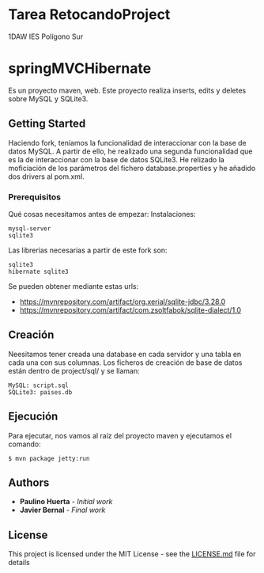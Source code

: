 # Tarea RetocandoProject
1DAW IES Polígono Sur

# springMVCHibernate
Es un proyecto maven, web.
Este proyecto realiza inserts, edits y deletes sobre MySQL y SQLite3.

## Getting Started
Haciendo fork, teníamos la funcionalidad de interaccionar con la base de datos MySQL. A partir de ello, he realizado una segunda funcionalidad que es la de interaccionar con la base de datos SQLite3.
He relizado la moficiación de los parámetros del fichero database.properties y he añadido dos drivers al pom.xml.

### Prerequisitos

Qué cosas necesitamos antes de empezar:
Instalaciones:
```
mysql-server
sqlite3 
```

Las librerías necesarias a partir de este fork son:
```
sqlite3
hibernate sqlite3
```

Se pueden obtener mediante estas urls:
* https://mvnrepository.com/artifact/org.xerial/sqlite-jdbc/3.28.0
* https://mvnrepository.com/artifact/com.zsoltfabok/sqlite-dialect/1.0


## Creación
Neesitamos tener creada una database en cada servidor y una tabla en cada una con sus columnas.
Los ficheros de creación de base de datos están dentro de project/sql/ y se llaman:
```
MySQL: script.sql
SQLite3: paises.db
```

## Ejecución

Para ejecutar, nos vamos al raíz del proyecto maven y ejecutamos el comando:
```
$ mvn package jetty:run
```

## Authors

* **Paulino Huerta** - *Initial work* 
* **Javier Bernal** - *Final work* 

## License

This project is licensed under the MIT License - see the [LICENSE.md](LICENSE.md) file for details
